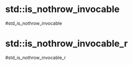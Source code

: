 # std::is_nothrow_invocable
#std_is_nothrow_invocable





# std::is_nothrow_invocable_r
#std_is_nothrow_invocable_r


